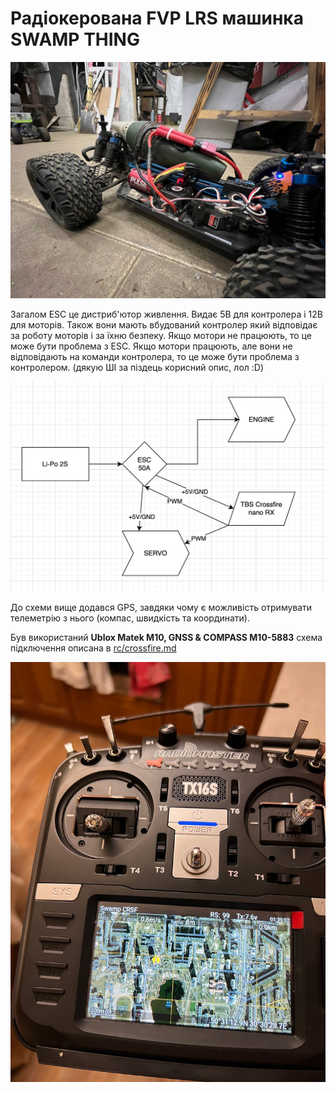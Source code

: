 # Радіокерована FVP LRS машинка SWAMP THING

![Загальний Вигляд](./img/aGHKAW5.jpg)

Загалом ESC це дистриб'ютор живлення. Видає 5В для контролера і 12В для моторів. Також вони мають вбудований контролер який відповідає за роботу моторів і за їхню безпеку. Якщо мотори не працюють, то це може бути проблема з ESC. Якщо мотори працюють, але вони не відповідають на команди контролера, то це може бути проблема з контролером. (дякую ШІ за піздець корисний опис, лол :D)

![Схема](./img/h3Ovvw5.png)

До схеми вище додався GPS, завдяки чому є можливість отримувати телеметрію з нього (компас, швидкість та координати).

Був використаний **Ublox Matek M10, GNSS & COMPASS M10-5883** схема підключення описана в [rc/crossfire.md](/docs/rc/crossfire)

![Віджет мапи](./img/9jEFtnw.jpg)
